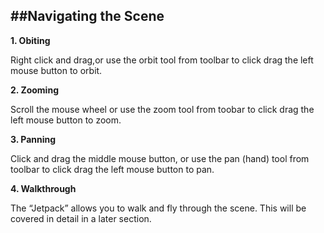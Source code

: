 ##Navigating the Scene
---
**1. Obiting**

Right click and drag,or use the orbit tool from toolbar to click drag the left mouse button to orbit.

**2. Zooming**

Scroll the mouse wheel or use the zoom tool from toobar to click drag the left mouse button to zoom.

**3. Panning**

Click and drag the middle mouse button, or use the pan (hand) tool from toolbar to click drag the left mouse button to pan.

**4. Walkthrough**

The “Jetpack” allows you to walk and fly through the scene. This will be covered in detail in a later section.

